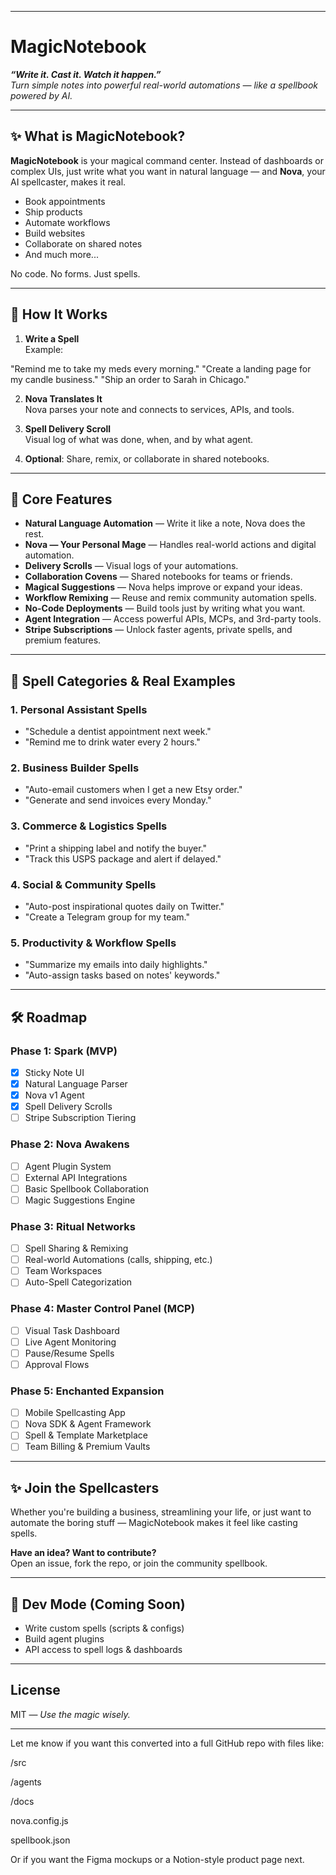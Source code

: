 

---

# MagicNotebook

**_“Write it. Cast it. Watch it happen.”_**  
*Turn simple notes into powerful real-world automations — like a spellbook powered by AI.*

---

## ✨ What is MagicNotebook?

**MagicNotebook** is your magical command center. Instead of dashboards or complex UIs, just write what you want in natural language — and **Nova**, your AI spellcaster, makes it real.

- Book appointments  
- Ship products  
- Automate workflows  
- Build websites  
- Collaborate on shared notes  
- And much more...

No code. No forms. Just spells.

---

## 🧠 How It Works

1. **Write a Spell**  
   Example:

"Remind me to take my meds every morning."
"Create a landing page for my candle business."
"Ship an order to Sarah in Chicago."

2. **Nova Translates It**  
Nova parses your note and connects to services, APIs, and tools.

3. **Spell Delivery Scroll**  
Visual log of what was done, when, and by what agent.

4. **Optional**: Share, remix, or collaborate in shared notebooks.

---

## 🔮 Core Features

- **Natural Language Automation** — Write it like a note, Nova does the rest.  
- **Nova — Your Personal Mage** — Handles real-world actions and digital automation.  
- **Delivery Scrolls** — Visual logs of your automations.  
- **Collaboration Covens** — Shared notebooks for teams or friends.  
- **Magical Suggestions** — Nova helps improve or expand your ideas.  
- **Workflow Remixing** — Reuse and remix community automation spells.  
- **No-Code Deployments** — Build tools just by writing what you want.  
- **Agent Integration** — Access powerful APIs, MCPs, and 3rd-party tools.  
- **Stripe Subscriptions** — Unlock faster agents, private spells, and premium features.

---

## 📂 Spell Categories & Real Examples

### 1. Personal Assistant Spells
- "Schedule a dentist appointment next week."
- "Remind me to drink water every 2 hours."

### 2. Business Builder Spells
- "Auto-email customers when I get a new Etsy order."
- "Generate and send invoices every Monday."

### 3. Commerce & Logistics Spells
- "Print a shipping label and notify the buyer."
- "Track this USPS package and alert if delayed."

### 4. Social & Community Spells
- "Auto-post inspirational quotes daily on Twitter."
- "Create a Telegram group for my team."

### 5. Productivity & Workflow Spells
- "Summarize my emails into daily highlights."
- "Auto-assign tasks based on notes' keywords."

---

## 🛠 Roadmap

### Phase 1: Spark (MVP)
- [x] Sticky Note UI  
- [x] Natural Language Parser  
- [x] Nova v1 Agent  
- [x] Spell Delivery Scrolls  
- [ ] Stripe Subscription Tiering  

### Phase 2: Nova Awakens
- [ ] Agent Plugin System  
- [ ] External API Integrations  
- [ ] Basic Spellbook Collaboration  
- [ ] Magic Suggestions Engine  

### Phase 3: Ritual Networks
- [ ] Spell Sharing & Remixing  
- [ ] Real-world Automations (calls, shipping, etc.)  
- [ ] Team Workspaces  
- [ ] Auto-Spell Categorization  

### Phase 4: Master Control Panel (MCP)
- [ ] Visual Task Dashboard  
- [ ] Live Agent Monitoring  
- [ ] Pause/Resume Spells  
- [ ] Approval Flows  

### Phase 5: Enchanted Expansion
- [ ] Mobile Spellcasting App  
- [ ] Nova SDK & Agent Framework  
- [ ] Spell & Template Marketplace  
- [ ] Team Billing & Premium Vaults  

---

## ✨ Join the Spellcasters

Whether you're building a business, streamlining your life, or just want to automate the boring stuff — MagicNotebook makes it feel like casting spells.

**Have an idea? Want to contribute?**  
Open an issue, fork the repo, or join the community spellbook.

---

## 🧪 Dev Mode (Coming Soon)

- Write custom spells (scripts & configs)
- Build agent plugins
- API access to spell logs & dashboards

---

## License

MIT — *Use the magic wisely.*

---

Let me know if you want this converted into a full GitHub repo with files like:

/src

/agents

/docs

nova.config.js

spellbook.json


Or if you want the Figma mockups or a Notion-style product page next.

